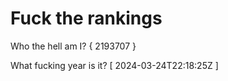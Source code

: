 # Fuck the rankings

Who the hell am I?
{ 2193707 }

What fucking year is it?
[ 2024-03-24T22:18:25Z ]
